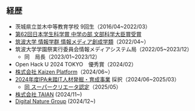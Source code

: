 ## 経歴

- 茨城県立並木中等教育学校 9回生（2016/04~2022/03）
- [第62回日本学生科学賞 中学の部 文部科学大臣賞受賞](https://event.yomiuri.co.jp/jssa/prize/62_j)
- [筑波大学 情報学群 情報メディア創成学類](https://www.mast.tsukuba.ac.jp/)（2022/04~）
- 筑波大学学園祭実行委員会情報メディアシステム局（2022/05~2023/12）
  - 同　局長（2023/01~2023/12）
- Open Hack U 2024 TOKYO　優秀賞（2024/02）
- [株式会社 Kaizen Platform](https://kaizenplatform.co.jp/)（2024/06~）
- [2024年度IPA未踏IT人材発掘・育成事業](https://www.ipa.go.jp/jinzai/mitou/it/2024/gaiyou-tk-3.html) 採択（2024/06~2025/03）  
  - [同 スーパークリエータ認定](https://www.ipa.go.jp/jinzai/mitou/koubo/career/2024/2024-supercreator-16.html)（2025/05）
- [株式会社 TAIAN](https://taian-inc.com/) (2024/11~)
- [Digital Nature Group](https://digitalnature.slis.tsukuba.ac.jp/2025/01/iori-takahashi/) (2024/12~)
